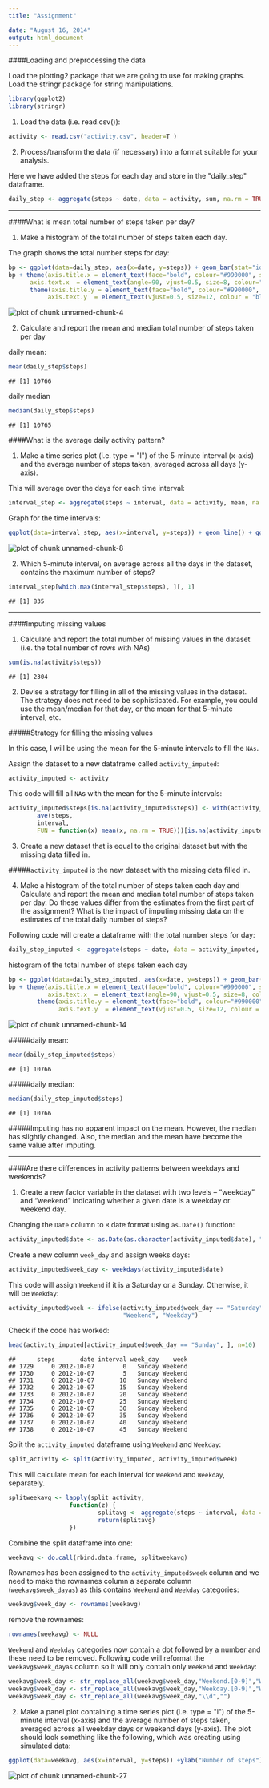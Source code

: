 ```yaml
---
title: "Assignment"

date: "August 16, 2014"
output: html_document
---
```


####Loading and preprocessing the data

Load the plotting2 package that we are going to use for making graphs.
Load the stringr package for string manipulations.


```r
library(ggplot2)
library(stringr)
```


1. Load the data (i.e. read.csv()):


```r
activity <- read.csv("activity.csv", header=T )
```

2. Process/transform the data (if necessary) into a format suitable for your analysis.

Here we have added the steps for each day and store in the "daily_step" dataframe.


```r
daily_step <- aggregate(steps ~ date, data = activity, sum, na.rm = TRUE)
```
---------

####What is mean total number of steps taken per day?
1. Make a histogram of the total number of steps taken each day.


The graph shows the total number steps for day: 


```r
bp <- ggplot(data=daily_step, aes(x=date, y=steps)) + geom_bar(stat="identity", fill="blue")
bp + theme(axis.title.x = element_text(face="bold", colour="#990000", size=20),
      axis.text.x  = element_text(angle=90, vjust=0.5, size=8, colour="black")) + 
      theme(axis.title.y = element_text(face="bold", colour="#990000", size=20),
           axis.text.y  = element_text(vjust=0.5, size=12, colour = "black")) + ggtitle("Total number of steps taken each day - before imputing")
```

![plot of chunk unnamed-chunk-4](figure/unnamed-chunk-4.png) 

2. Calculate and report the mean and median total number of steps taken per day

daily mean:

```r
mean(daily_step$steps)
```

```
## [1] 10766
```

daily median


```r
median(daily_step$steps)
```

```
## [1] 10765
```

####What is the average daily activity pattern?
1. Make a time series plot (i.e. type = "l") of the 5-minute interval (x-axis) and the average number of steps taken, averaged across all days (y-axis).


This will average over the days for each time interval:


```r
interval_step <- aggregate(steps ~ interval, data = activity, mean, na.rm = TRUE)
```

Graph for the time intervals:


```r
ggplot(data=interval_step, aes(x=interval, y=steps)) + geom_line() + ggtitle("Average steps over the days for each time interval")
```

![plot of chunk unnamed-chunk-8](figure/unnamed-chunk-8.png) 

2. Which 5-minute interval, on average across all the days in the dataset, contains the maximum number of steps?


```r
interval_step[which.max(interval_step$steps), ][, 1]
```

```
## [1] 835
```


-------------------

####Imputing missing values

1. Calculate and report the total number of missing values in the dataset (i.e. the total number of rows with NAs)

```r
sum(is.na(activity$steps))
```

```
## [1] 2304
```


2. Devise a strategy for filling in all of the missing values in the dataset. The strategy does not need to be sophisticated. For example, you could use the mean/median for that day, or the mean for that 5-minute interval, etc.

#####Strategy for filling the missing values

In this case, I will be using the mean for the 5-minute intervals to fill the ```NAs```. 


Assign the dataset to a new dataframe called ```activity_imputed```:


```r
activity_imputed <- activity
```

This code will fill all ```NA```s with the mean for the 5-minute intervals:


```r
activity_imputed$steps[is.na(activity_imputed$steps)] <- with(activity_imputed,
        ave(steps,
        interval,
        FUN = function(x) mean(x, na.rm = TRUE)))[is.na(activity_imputed$step)]
```

3. Create a new dataset that is equal to the original dataset but with the missing data filled in.

#####```activity_imputed``` is the new dataset with the missing data filled in. 

4. Make a histogram of the total number of steps taken each day and Calculate and report the mean and median total number of steps taken per day. Do these values differ from the estimates from the first part of the assignment? What is the impact of imputing missing data on the estimates of the total daily number of steps?

Following code will create a dataframe with the total number steps for day:


```r
daily_step_imputed <- aggregate(steps ~ date, data = activity_imputed, sum, na.rm = TRUE)
```

histogram of the total number of steps taken each day


```r
bp <- ggplot(data=daily_step_imputed, aes(x=date, y=steps)) + geom_bar(stat="identity", fill="brown")
bp + theme(axis.title.x = element_text(face="bold", colour="#990000", size=20),
           axis.text.x  = element_text(angle=90, vjust=0.5, size=8, colour="black")) + 
        theme(axis.title.y = element_text(face="bold", colour="#990000", size=20),
              axis.text.y  = element_text(vjust=0.5, size=12, colour = "black")) + ggtitle("Total number of steps taken each day - after imputing")
```

![plot of chunk unnamed-chunk-14](figure/unnamed-chunk-14.png) 

#####daily mean:


```r
mean(daily_step_imputed$steps)
```

```
## [1] 10766
```

#####daily median:


```r
median(daily_step_imputed$steps)
```

```
## [1] 10766
```

#####Imputing has no apparent impact on the mean. However, the median has slightly changed. Also, the median and the mean have become the same value after imputing. 


-----


####Are there differences in activity patterns between weekdays and weekends?


1. Create a new factor variable in the dataset with two levels – “weekday” and “weekend” indicating whether a given date is a weekday or weekend day.

Changing the ```Date``` column to ```R``` date format using ```as.Date()``` function:



```r
activity_imputed$date <- as.Date(as.character(activity_imputed$date), "%Y-%m-%d")
```


Create a new column ```week_day``` and assign weeks days:


```r
activity_imputed$week_day <- weekdays(activity_imputed$date) 
```


This code will assign ```Weekend``` if it is a Saturday or a Sunday. Otherwise, it will be ```Weekday```:


```r
activity_imputed$week <- ifelse(activity_imputed$week_day == "Saturday" | activity_imputed$week_day == "Sunday",
                                "Weekend", "Weekday")
```


Check if the code has worked:


```r
head(activity_imputed[activity_imputed$week_day == "Sunday", ], n=10)
```

```
##      steps       date interval week_day    week
## 1729     0 2012-10-07        0   Sunday Weekend
## 1730     0 2012-10-07        5   Sunday Weekend
## 1731     0 2012-10-07       10   Sunday Weekend
## 1732     0 2012-10-07       15   Sunday Weekend
## 1733     0 2012-10-07       20   Sunday Weekend
## 1734     0 2012-10-07       25   Sunday Weekend
## 1735     0 2012-10-07       30   Sunday Weekend
## 1736     0 2012-10-07       35   Sunday Weekend
## 1737     0 2012-10-07       40   Sunday Weekend
## 1738     0 2012-10-07       45   Sunday Weekend
```


Split the ```activity_imputed``` dataframe using ```Weekend``` and ```Weekday```:




```r
split_activity <- split(activity_imputed, activity_imputed$week)
```



This will calculate mean for each interval for ```Weekend``` and ```Weekday```, separately. 




```r
splitweekavg <- lapply(split_activity,
                 function(z) {
                         splitavg <- aggregate(steps ~ interval, data = z, mean, na.rm = TRUE)
                         return(splitavg)
                 })
```


Combine the split dataframe into one:




```r
weekavg <- do.call(rbind.data.frame, splitweekavg)
```



Rownames has been assigned to the ```activity_imputed$week``` column and we need to make the rownames column a separate column (```weekavg$week_dayas```) as this contains ```Weekend``` and ```Weekday``` categories:


```r
weekavg$week_day <- rownames(weekavg)
```


remove the rownames:



```r
rownames(weekavg) <- NULL
```



```Weekend``` and ```Weekday``` categories now contain a dot followed by a number and these need to be removed. Following code will reformat the ```weekavg$week_dayas``` column so it will only contain only ```Weekend``` and ```Weekday```:



```r
weekavg$week_day <- str_replace_all(weekavg$week_day,"Weekend.[0-9]","Weekend")
weekavg$week_day <- str_replace_all(weekavg$week_day,"Weekday.[0-9]","Weekday")
weekavg$week_day <- str_replace_all(weekavg$week_day,"\\d","")
```


2. Make a panel plot containing a time series plot (i.e. type = "l") of the 5-minute interval (x-axis) and the average number of steps taken, averaged across all weekday days or weekend days (y-axis). The plot should look something like the following, which was creating using simulated data:




```r
ggplot(data=weekavg, aes(x=interval, y=steps)) +ylab("Number of steps") + geom_line() + facet_wrap(~week_day, ncol=1) + ggtitle("activity patterns between weekdays")
```

![plot of chunk unnamed-chunk-27](figure/unnamed-chunk-27.png) 

